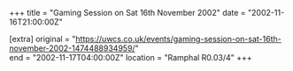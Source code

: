 +++
title = "Gaming Session on Sat 16th November 2002"
date = "2002-11-16T21:00:00Z"

[extra]
original = "https://uwcs.co.uk/events/gaming-session-on-sat-16th-november-2002-1474488934959/"    
end = "2002-11-17T04:00:00Z"
location = "Ramphal R0.03/4"
+++



